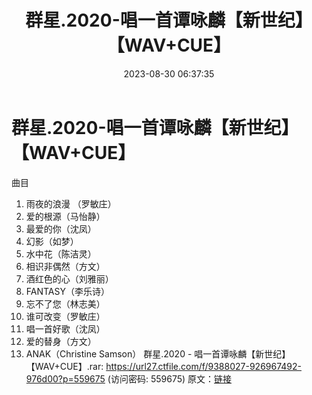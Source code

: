﻿---
title: 群星.2020-唱一首谭咏麟【新世纪】【WAV+CUE】
date: 2023-08-30 06:37:35
categories: WAV车载音乐、镜像
tags: 华语中文
---
# 群星.2020-唱一首谭咏麟【新世纪】【WAV+CUE】

曲目
01. 雨夜的浪漫 （罗敏庄）
02. 爱的根源（马怡静）
03. 最爱的你（沈凤）
04. 幻影（如梦）
05. 水中花（陈洁灵）
06. 相识非偶然（方文）
07. 酒红色的心（刘雅丽）
08. FANTASY（李乐诗）
09. 忘不了您（林志美）
10. 谁可改变（罗敏庄）
11. 唱一首好歌（沈凤）
12. 爱的替身（方文）
13. ANAK（Christine Samson）
群星.2020 - 唱一首谭咏麟【新世纪】【WAV+CUE】.rar: https://url27.ctfile.com/f/9388027-926967492-976d00?p=559675
(访问密码: 559675)
原文：[链接](https://blog.sina.com.cn/s/blog_1647c7e760103139t.html)